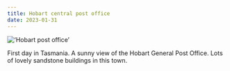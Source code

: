 ```yaml
---
title: Hobart central post office
date: 2023-01-31
---
```


![‘Hobart post office’](/2301_hobart_gpo.jpg)

First day in Tasmania. A sunny view of the Hobart General Post Office. Lots of lovely sandstone buildings in this town.








